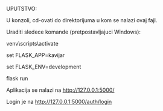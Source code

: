 UPUTSTVO:

U konzoli, cd-ovati do direktorijuma u kom se nalazi ovaj fajl.

Uraditi sledece komande (pretpostavljajuci Windows):

venv\scripts\activate

set FLASK_APP=kavijar

set FLASK_ENV=development

flask run

Aplikacija se nalazi na http://127.0.0.1:5000/

Login je na http://127.0.0.1:5000/auth/login
